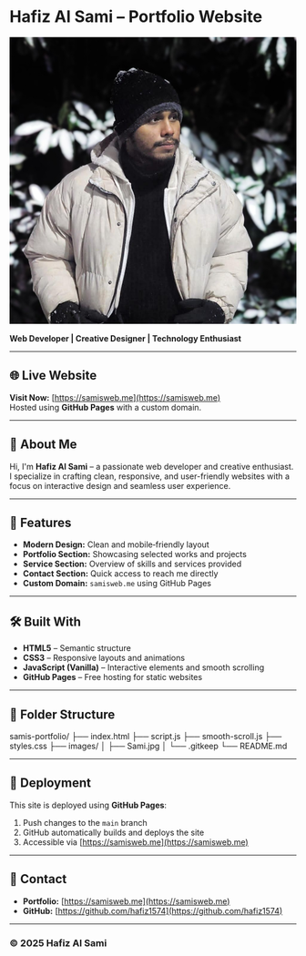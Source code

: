 # Hafiz Al Sami – Portfolio Website

![Profile Image](images/Sami.jpg)

**Web Developer | Creative Designer | Technology Enthusiast**

---

## 🌐 Live Website
**Visit Now:** [https://samisweb.me](https://samisweb.me)  
Hosted using **GitHub Pages** with a custom domain.

---

## 📌 About Me
Hi, I'm **Hafiz Al Sami** – a passionate web developer and creative enthusiast.  
I specialize in crafting clean, responsive, and user-friendly websites with a focus on interactive design and seamless user experience.

---

## 🔹 Features
- **Modern Design:** Clean and mobile‑friendly layout  
- **Portfolio Section:** Showcasing selected works and projects  
- **Service Section:** Overview of skills and services provided  
- **Contact Section:** Quick access to reach me directly  
- **Custom Domain:** `samisweb.me` using GitHub Pages

---

## 🛠️ Built With
- **HTML5** – Semantic structure  
- **CSS3** – Responsive layouts and animations  
- **JavaScript (Vanilla)** – Interactive elements and smooth scrolling  
- **GitHub Pages** – Free hosting for static websites  

---

## 📂 Folder Structure
samis-portfolio/
├── index.html
├── script.js
├── smooth-scroll.js
├── styles.css
├── images/
│ ├── Sami.jpg
│ └── .gitkeep
└── README.md


---

## 🚀 Deployment
This site is deployed using **GitHub Pages**:
1. Push changes to the `main` branch  
2. GitHub automatically builds and deploys the site  
3. Accessible via [https://samisweb.me](https://samisweb.me)

---

## 📧 Contact
- **Portfolio:** [https://samisweb.me](https://samisweb.me)  
- **GitHub:** [https://github.com/hafiz1574](https://github.com/hafiz1574)

---

### © 2025 Hafiz Al Sami
